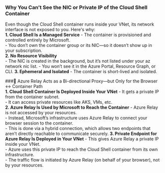 ### Why You Can’t See the NIC or Private IP of the Cloud Shell Container  
Even though the Cloud Shell container runs inside your VNet, its network interface is not exposed to you. Here's why:  
 **1. Cloud Shell Is a Managed Service** 
	- The container is provisioned and controlled entirely by Microsoft.  
	- You don’t own the container group or its NIC—so it doesn’t show up in your subscription.  
 **2. No Resource Visibility**  
	- The NIC is created in the background, but it’s not listed under your az network nic list.
	- You won’t see it in the Azure Portal, Resource Graph, or CLI.
 **3. Ephemeral and Isolated**
	- The container is short-lived and isolated.


###🔌 Azure Relay Acts as a Bi-directional Proxy—but Only for the Browser ↔ Container Path  
**1. Cloud Shell Container Is Deployed Inside Your VNet**
	- It gets a private IP from the container subnet.  
	- It can access private resources like AKS, VMs, etc.  
 **2. Azure Relay Is Used by Microsoft to Reach the Container**
	- Azure Relay is not accessed by your resources.  
	- Instead, Microsoft’s infrastructure uses Azure Relay to connect your browser session to the container.  
	- This is done via a hybrid connection, which allows two endpoints that aren’t directly reachable to communicate securely. 
 **3. Private Endpoint for Azure Relay Is Deployed in Your VNet**
	- This gives Azure Relay a private IP inside your VNet.  
	- Azure uses this private IP to reach the Cloud Shell container from its own infrastructure.  
	- The traffic flow is initiated by Azure Relay (on behalf of your browser), not by your resources.  
